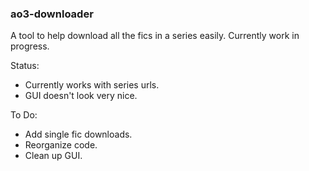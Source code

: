 ### ao3-downloader

A tool to help download all the fics in a series easily. Currently work in progress.

Status:
- Currently works with series urls.
- GUI doesn't look very nice.

To Do:
- Add single fic downloads.
- Reorganize code.
- Clean up GUI.
